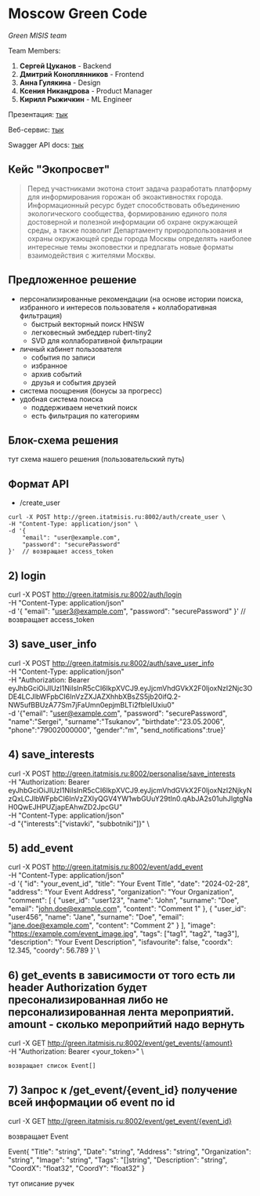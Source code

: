 # Moscow Green Code

*Green MISIS team*

Team Members:
1) **Сергей Цуканов** - Backend
2) **Дмитрий Коноплянников** - Frontend
3) **Анна Гулякина** - Design
4) **Ксения Никандрова** - Product Manager
5) **Кирилл Рыжичкин** - ML Engineer

Презентация: [тык](https://google.com)

Веб-сервис: [тык](https://green.itatmisis.ru/)

Swagger API docs: [тык](https://google.com)

## Кейс "Экопросвет"

> Перед участниками экотона стоит задача разработать платформу для информирования горожан об экоактивностях города. Информационный ресурс будет способствовать объединению экологического сообщества, формированию единого поля достоверной и полезной информации об охране окружающей среды, а также позволит Департаменту природопользования и охраны окружающей среды города Москвы определять наиболее интересные темы экоповестки и предлагать новые форматы взаимодействия с жителями Москвы.

## Предложенное решение

- персонализированные рекомендации (на основе истории поиска, избранного и интересов пользователя + коллаборативная фильтрация)
  - быстрый векторный поиск HNSW
  - легковесный эмбеддер rubert-tiny2
  - SVD для коллаборативной фильтрации
- личный кабинет пользователя
  - события по записи
  - избранное
  - архив событий
  - друзья и события друзей
- система поощрения (бонусы за прогресс)
- удобная система поиска
  - поддерживаем нечеткий поиск
  - есть фильтрация по категориям
 
## Блок-схема решения

тут схема нашего решения (пользовательский путь)

## Формат API
- /create_user
```
curl -X POST http://green.itatmisis.ru:8002/auth/create_user \
-H "Content-Type: application/json" \
-d '{
    "email": "user@example.com",
    "password": "securePassword"
}'  // возвращает access_token
```

## 2) login
   curl -X POST http://green.itatmisis.ru:8002/auth/login \
-H "Content-Type: application/json" \
-d '{
    "email": "user3@example.com",
    "password": "securePassword"
}' // возвращает access_token

## 3) save_user_info 
   curl -X POST http://green.itatmisis.ru:8002/auth/save_user_info \
-H "Content-Type: application/json" \
-H "Authorization: Bearer eyJhbGciOiJIUzI1NiIsInR5cCI6IkpXVCJ9.eyJjcmVhdGVkX2F0IjoxNzI2Njc3ODE4LCJlbWFpbCI6InVzZXJAZXhhbXBsZS5jb20ifQ.2-NW5ufBBUzA77Sm7jFaUmn0epjmBLTi2fbleIUxiu0" \
-d '{"email": "user@example.com", "password": "securePassword", "name":"Sergei", "surname":"Tsukanov", "birthdate":"23.05.2006", "phone":"79002000000", "gender":"m", "send_notifications":true}'

## 4) save_interests
  curl -X POST  http://green.itatmisis.ru:8002/personalise/save_interests \
     -H "Authorization: Bearer eyJhbGciOiJIUzI1NiIsInR5cCI6IkpXVCJ9.eyJjcmVhdGVkX2F0IjoxNzI2NjkyNzQxLCJlbWFpbCI6InVzZXIyQGV4YW1wbGUuY29tIn0.qAbJA2s01uhJIgtgNaH0QwEJHPUZjapEAhwZD2JpcGU" \
     -H "Content-Type: application/json" \
     -d "{"interests":["vistavki", "subbotniki"]}" \
    
## 5) add_event
curl -X POST   http://green.itatmisis.ru:8002/event/add_event \
  -H "Content-Type: application/json" \
  -d '{
    "id": "your_event_id",
    "title": "Your Event Title",
    "date": "2024-02-28",
    "address": "Your Event Address",
    "organization": "Your Organization",
    "comment": [
      {
        "user_id": "user123",
        "name": "John",
        "surname": "Doe",
        "email": "john.doe@example.com",
        "content": "Comment 1"
      },
      {
        "user_id": "user456",
        "name": "Jane",
        "surname": "Doe",
        "email": "jane.doe@example.com",
        "content": "Comment 2"
      }
    ],
    "image": "https://example.com/event_image.jpg",
    "tags": ["tag1", "tag2", "tag3"],
    "description": "Your Event Description",
    "isfavourite": false,
    "coordx": 12.345,
    "coordy": 56.789
  }' \

## 6) get_events   в зависимости от того есть ли header Authorization будет пресонализированная либо не персонализированная лента мероприятий. amount - сколько мероприйтий надо вернуть
curl -X GET http://green.itatmisis.ru:8002/event/get_events/{amount} \
  -H "Authorization: Bearer <your_token>" \

    возвращает список Event[]

## 7) Запрос к /get_event/{event_id} получение всей информации об event по id
curl -X GET http://green.itatmisis.ru:8002/event/get_event/{event_id}

 возвращает Event

Event{
  "Title": "string",
  "Date": "string",
  "Address": "string",
  "Organization": "string",
  "Image": "string",
  "Tags": "[]string",
  "Description": "string",
  "CoordX": "float32",
  "CoordY": "float32"
}


 


тут описание ручек
